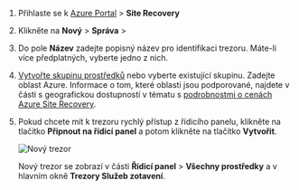 
1. Přihlaste se k [Azure Portal](https://portal.azure.com) > **Site Recovery**
2. Klikněte na **Nový** > **Správa** >
3. Do pole **Název** zadejte popisný název pro identifikaci trezoru. Máte-li více předplatných, vyberte jedno z nich.
4. [Vytvořte skupinu prostředků](../articles/azure-resource-manager/resource-group-template-deploy-portal.md) nebo vyberte existující skupinu. Zadejte oblast Azure. Informace o tom, které oblasti jsou podporované, najdete v části s geografickou dostupností v tématu s [podrobnostmi o cenách Azure Site Recovery](https://azure.microsoft.com/pricing/details/site-recovery/).
5. Pokud chcete mít k trezoru rychlý přístup z řídicího panelu, klikněte na tlačítko **Připnout na řídicí panel** a potom klikněte na tlačítko **Vytvořit**.

   ![Nový trezor](./media/site-recovery-create-vault/new-vault-settings.png)

   Nový trezor se zobrazí v části **Řídicí panel** > **Všechny prostředky** a v hlavním okně **Trezory Služeb zotavení**.
